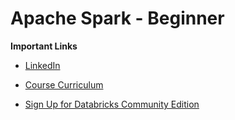 # Apache Spark - Beginner



**Important Links**

* [LinkedIn](https://www.linkedin.com/in/naveen-pn/)

* [Course Curriculum](https://docs.google.com/spreadsheets/d/e/2PACX-1vTBGt05D1HTJmckLb-64SWznqM1Fzpc3NEKOVFmBnjMO795Ex0jK7r5XfqFNBDzsw/pubhtml?gid=769817747&single=true)
* [Sign Up for Databricks Community Edition](https://docs.google.com/document/d/e/2PACX-1vQy2eViX-c7jgSi7U1juS6wT_jM619ZVpou1MzI5aBhG0o8fmf8Ac05lUh-gmAEOR5m70lcgvpOEFks/pub?embedded=true)

